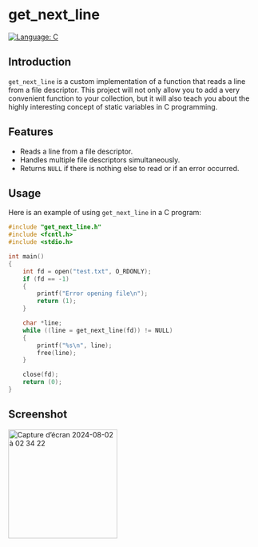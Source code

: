 # get_next_line

[![Language: C](https://img.shields.io/badge/Language-C-blue.svg)](https://en.wikipedia.org/wiki/C_(programming_language))  

## Introduction

`get_next_line` is a custom implementation of a function that reads a line from a file descriptor. This project will not only allow you to add a very convenient function to your collection, but it will also teach you about the highly interesting concept of static variables in C programming.

## Features

- Reads a line from a file descriptor.
- Handles multiple file descriptors simultaneously.
- Returns `NULL` if there is nothing else to read or if an error occurred.

## Usage

Here is an example of using `get_next_line` in a C program:

```c
#include "get_next_line.h"
#include <fcntl.h>
#include <stdio.h>

int main()
{
    int fd = open("test.txt", O_RDONLY);
    if (fd == -1)
    {
        printf("Error opening file\n");
        return (1);
    }

    char *line;
    while ((line = get_next_line(fd)) != NULL)
    {
        printf("%s\n", line);
        free(line);
    }

    close(fd);
    return (0);
}
```

## Screenshot

<img width="218" alt="Capture d’écran 2024-08-02 à 02 34 22" src="https://github.com/user-attachments/assets/980c6c48-5ee2-4e4c-afc2-58dd05597696">
